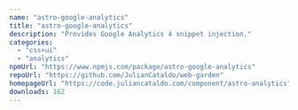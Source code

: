 ```yaml
---
name: "astro-google-analytics"
title: "astro-google-analytics"
description: "Provides Google Analytics 4 snippet injection."
categories:
  - "css+ui"
  - "analytics"
npmUrl: "https://www.npmjs.com/package/astro-google-analytics"
repoUrl: "https://github.com/JulianCataldo/web-garden"
homepageUrl: "https://code.juliancataldo.com/component/astro-analytics"
downloads: 162
---
```

